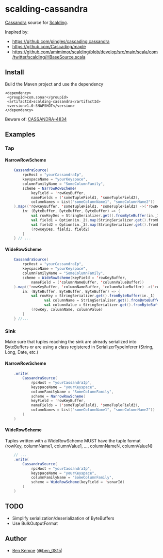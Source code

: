 # scalding-cassandra

[Cassandra](http://cassandra.apache.org/) source for [Scalding](https://github.com/twitter/scalding/).

Inspired by:
* https://github.com/pingles/cascading.cassandra
* https://github.com/Cascading/maple
* https://github.com/amimimor/scalding/blob/develop/src/main/scala/com/twitter/scalding/HBaseSource.scala

## Install

Build the Maven project and use the dependency
```
<dependency>
 <groupId>com.sonar</groupId>
 <artifactId>scalding-cassandra</artifactId>
 <version>1.0-SNAPSHOT</version>
</dependency>
```

Beware of:
[CASSANDRA-4834](https://issues.apache.org/jira/browse/CASSANDRA-4834)

## Examples

### Tap

#### NarrowRowScheme

```scala
    CassandraSource(
        rpcHost = "yourCassandraIp",
        keyspaceName = "yourKeyspace",
        columnFamilyName = "SomeColumnFamily",
        scheme = NarrowRowScheme(
            keyField = 'rowKeyBuffer,
            nameFields = ('someTupleField1, 'someTupleField2),
            columnNames = List("someColumnName1", "someColumnName2"))
    ).map(('rowKeyBuffer, 'someTupleField1, 'someTupleField2) ->('rowKey, 'field1, 'field2)) {
        in: (ByteBuffer, ByteBuffer, ByteBuffer) => {
            val rowKeyDes = StringSerializer.get().fromByteBuffer(in._1)
            val field1 = Option(in._2).map(StringSerializer.get().fromByteBuffer)
            val field2 = Option(in._3).map(StringSerializer.get().fromByteBuffer)
            (rowKeyDes, field1, field2)
        }
    } // ...
```

#### WideRowScheme

```scala
    CassandraSource(
        rpcHost = "yourCassandraIp",
        keyspaceName = "yourKeyspace",
        columnFamilyName = "SomeColumnFamily",
        scheme = WideRowScheme(keyField = 'rowKeyBuffer,
            nameField = ('columnNameBuffer, 'columnValueBuffer))
    ).map(('rowKeyBuffer, 'columnNameBuffer, 'columnValueBuffer) ->('rowKey, 'columnName, 'columnValue)) {
        in: (ByteBuffer, ByteBuffer, ByteBuffer) => {
            val rowKey = StringSerializer.get().fromByteBuffer(in._1)
			      val columnName = StringSerializer.get().fromByteBuffer(in._2)
			      val columnValue = StringSerializer.get().fromByteBuffer(in._3)
            (rowKey, columnName, columnValue)
        }
    } //...
```	
	

### Sink

Make sure that tuples reaching the sink are already serialized into ByteBuffers or are using a class registered in SerializerTypeInferer (String, Long, Date, etc.)

#### NarrowRowScheme

```scala
    .write(
        CassandraSource(
            rpcHost = "yourCassandraIp",
            keyspaceName = "yourKeyspace",
            columnFamilyName = "SomeColumnFamily",
            scheme = NarrowRowScheme(
            keyField = 'rowKeyBuffer,
            nameFields = ('someTupleField1, 'someTupleField2),
            columnNames = List("someColumnName1", "someColumnName2"))
        )
    )
```

#### WideRowScheme

Tuples written with a WideRowScheme MUST have the tuple format (rowKey, columnName1, columnValue1, ..., columnNameN, columnValueN)

```scala
    // ...
    .write(
        CassandraSource(
            rpcHost = "yourCassandraIp",
            keyspaceName = "yourKeyspace",
            columnFamilyName = "SomeColumnFamily",
            scheme = WideRowScheme(keyField = 'sonarId)
        )
    )
```

## TODO

* Simplify serialization/deserialization of ByteBuffers
* Use BulkOutputFormat

## Author

* [Ben Kempe](http://github.com/bkempe) ([@ben_0815](http://twitter.com/ben_0815))
